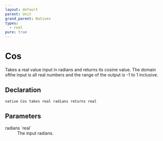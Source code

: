```yaml
---
layout: default
parent: Unit
grand_parent: Natives
types:
  - real
pure: true
---
```


# Cos
Takes a real value input in radians and returns its cosine value. The domain ofthe input is all real numbers and the range of the output is -1 to 1 inclusive.

## Declaration

```
native Cos takes real radians returns real
```

## Parameters
<dl>
  <dt>radians `real`</dt>
  <dd>The input radians.</dd>
</dl>